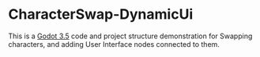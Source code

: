 # CharacterSwap-DynamicUi

This is a [Godot 3.5](https://github.com/godotengine/godot/tree/3.5) code and project structure demonstration for Swapping characters, and adding User Interface nodes connected to them.
